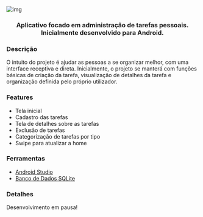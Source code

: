 ![img](https://i.imgur.com/ns4aS5T.png)
<h3 align="center">Aplicativo focado em administração de tarefas pessoais. Inicialmente desenvolvido para Android.</h3>

### Descrição
O intuito do projeto é ajudar as pessoas a se organizar melhor, com uma interface receptiva e direta. Inicialmente, o projeto se manterá com funções básicas de criação da tarefa,
visualização de detalhes da tarefa e organização definida pelo próprio utilizador.

### Features

* Tela inicial
* Cadastro das tarefas
* Tela de detalhes sobre as tarefas
* Exclusão de tarefas
* Categorização de tarefas por tipo
* Swipe para atualizar a home

### Ferramentas

- [Android Studio](https://developer.android.com/studio)
- [Banco de Dados SQLite](https://www.sqlite.org/index.html)

### Detalhes
Desenvolvimento em pausa!

